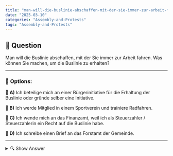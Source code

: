 ```yaml
---
title: "man-will-die-buslinie-abschaffen-mit-der-sie-immer-zur-arbeit-fahren-was-konnen-sie-machen-um-die-bu"
date: "2025-03-10"
categories: "Assembly-and-Protests"
tags: "Assembly-and-Protests"
---
```


## 📌 **Question**

Man will die Buslinie abschaffen, mit der Sie immer zur Arbeit fahren. Was können Sie machen, um die Buslinie zu erhalten?



---

### 📝 **Options:**

🔘 **A)** Ich beteilige mich an einer Bürgerinitiative für die Erhaltung der Buslinie oder gründe selber eine Initiative.

🔘 **B)** Ich werde Mitglied in einem Sportverein und trainiere Radfahren.

🔘 **C)** Ich wende mich an das Finanzamt, weil ich als Steuerzahler / Steuerzahlerin ein Recht auf die Buslinie habe.

🔘 **D)** Ich schreibe einen Brief an das Forstamt der Gemeinde.

---

<details>
  <summary>🔍 Show Answer</summary>

  <p>
💡  <b>Correct Answer:</b>  a
  </p>
  <p>
    📖<b>Explanation:</b>
    Stellen Sie sich vor, die örtliche Verkehrsgesellschaft plant, die Buslinie abzuschaffen, die Sie täglich zur Arbeit nutzen. Diese Entscheidung könnte Ihre Mobilität erheblich beeinträchtigen und den täglichen Pendelverkehr erschweren. In einer solchen Situation stehen Ihnen verschiedene Handlungsmöglichkeiten zur Verfügung, um die Weiterführung der Buslinie zu unterstützen. Es ist wichtig zu verstehen, welche Maßnahmen effektiv sind, um die Interessen der Fahrgäste zu vertreten und eine nachhaltige öffentliche Verkehrslösung zu gewährleisten.
  </p>
</details>
